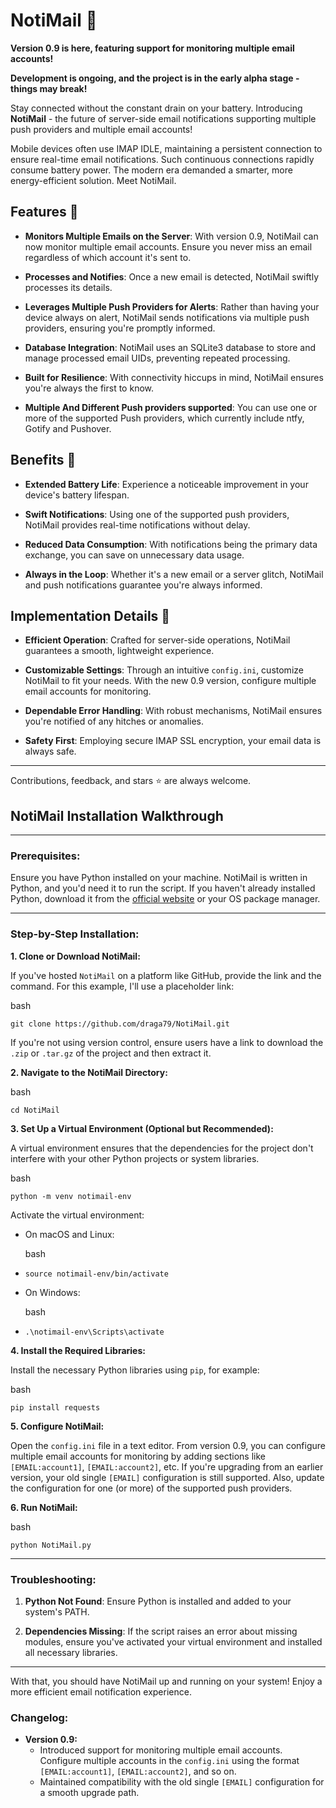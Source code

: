 # NotiMail 📧

**Version 0.9 is here, featuring support for monitoring multiple email accounts!**

**Development is ongoing, and the project is in the early alpha stage - things may break!**

Stay connected without the constant drain on your battery. Introducing **NotiMail** - the future of server-side email notifications supporting multiple push providers and multiple email accounts!

Mobile devices often use IMAP IDLE, maintaining a persistent connection to ensure real-time email notifications. Such continuous connections rapidly consume battery power. The modern era demanded a smarter, more energy-efficient solution. Meet NotiMail.

## Features 🌟

-   **Monitors Multiple Emails on the Server**: With version 0.9, NotiMail can now monitor multiple email accounts. Ensure you never miss an email regardless of which account it's sent to.
    
-   **Processes and Notifies**: Once a new email is detected, NotiMail swiftly processes its details.
    
-   **Leverages Multiple Push Providers for Alerts**: Rather than having your device always on alert, NotiMail sends notifications via multiple push providers, ensuring you're promptly informed.

-   **Database Integration**: NotiMail uses an SQLite3 database to store and manage processed email UIDs, preventing repeated processing.
    
-   **Built for Resilience**: With connectivity hiccups in mind, NotiMail ensures you're always the first to know.

-   **Multiple And Different Push providers supported**: You can use one or more of the supported Push providers, which currently include ntfy, Gotify and Pushover.
    

## Benefits 🚀

-   **Extended Battery Life**: Experience a noticeable improvement in your device's battery lifespan.
    
-   **Swift Notifications**: Using one of the supported push providers, NotiMail provides real-time notifications without delay.
    
-   **Reduced Data Consumption**: With notifications being the primary data exchange, you can save on unnecessary data usage.
    
-   **Always in the Loop**: Whether it's a new email or a server glitch, NotiMail and push notifications guarantee you're always informed.
    

## Implementation Details 🔧

-   **Efficient Operation**: Crafted for server-side operations, NotiMail guarantees a smooth, lightweight experience.
    
-   **Customizable Settings**: Through an intuitive `config.ini`, customize NotiMail to fit your needs. With the new 0.9 version, configure multiple email accounts for monitoring.
    
-   **Dependable Error Handling**: With robust mechanisms, NotiMail ensures you're notified of any hitches or anomalies.
    
-   **Safety First**: Employing secure IMAP SSL encryption, your email data is always safe.
    

----------

Contributions, feedback, and stars ⭐ are always welcome.


## NotiMail Installation Walkthrough

----------

### Prerequisites:

Ensure you have Python installed on your machine. NotiMail is written in Python, and you'd need it to run the script. If you haven't already installed Python, download it from the [official website](https://www.python.org/downloads/) or your OS package manager.

----------

### Step-by-Step Installation:

**1. Clone or Download NotiMail:**

If you've hosted `NotiMail` on a platform like GitHub, provide the link and the command. For this example, I'll use a placeholder link:

bash

`git clone https://github.com/draga79/NotiMail.git` 

If you're not using version control, ensure users have a link to download the `.zip` or `.tar.gz` of the project and then extract it.

**2. Navigate to the NotiMail Directory:**

bash

`cd NotiMail` 

**3. Set Up a Virtual Environment (Optional but Recommended):**

A virtual environment ensures that the dependencies for the project don't interfere with your other Python projects or system libraries.

bash

`python -m venv notimail-env` 

Activate the virtual environment:

-   On macOS and Linux:
    
    bash
    

-   `source notimail-env/bin/activate` 
    
-   On Windows:
    
    bash
    

-   `.\notimail-env\Scripts\activate` 
    

**4. Install the Required Libraries:**

Install the necessary Python libraries using `pip`, for example:

bash

`pip install requests` 

**5. Configure NotiMail:**

Open the `config.ini` file in a text editor. From version 0.9, you can configure multiple email accounts for monitoring by adding sections like `[EMAIL:account1]`, `[EMAIL:account2]`, etc. If you're upgrading from an earlier version, your old single `[EMAIL]` configuration is still supported. Also, update the configuration for one (or more) of the supported push providers.

**6. Run NotiMail:**

bash

`python NotiMail.py` 

----------

### Troubleshooting:

1.  **Python Not Found**: Ensure Python is installed and added to your system's PATH.
    
3.  **Dependencies Missing**: If the script raises an error about missing modules, ensure you've activated your virtual environment and installed all necessary libraries.
    

----------

With that, you should have NotiMail up and running on your system! Enjoy a more efficient email notification experience.

### Changelog:

-   **Version 0.9:**
    -   Introduced support for monitoring multiple email accounts. Configure multiple accounts in the `config.ini` using the format `[EMAIL:account1]`, `[EMAIL:account2]`, and so on.
    -   Maintained compatibility with the old single `[EMAIL]` configuration for a smooth upgrade path.

